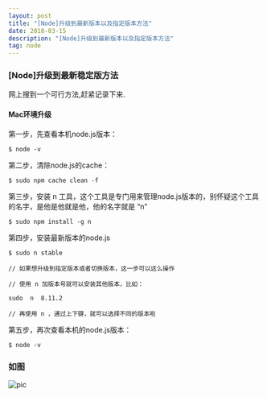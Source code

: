 ```yaml
---
layout: post
title: "[Node]升级到最新版本以及指定版本方法"
date: 2018-03-15
description: "[Node]升级到最新版本以及指定版本方法"
tag: node
---   
```


### [Node]升级到最新稳定版方法

网上搜到一个可行方法,赶紧记录下来.

#### Mac环境升级

第一步，先查看本机node.js版本：

    $ node -v

第二步，清除node.js的cache：

    $ sudo npm cache clean -f

第三步，安装 n 工具，这个工具是专门用来管理node.js版本的，别怀疑这个工具的名字，是他是他就是他，他的名字就是 “n”

    $ sudo npm install -g n

第四步，安装最新版本的node.js

    $ sudo n stable

    // 如果想升级到指定版本或者切换版本，这一步可以这么操作

    // 使用 n 加版本号就可以安装其他版本，比如：

    sudo  n  8.11.2

    // 再使用 n ，通过上下键，就可以选择不同的版本啦


第五步，再次查看本机的node.js版本：

    $ node -v

### 如图


![pic](../../../images/2018/03/a.png)